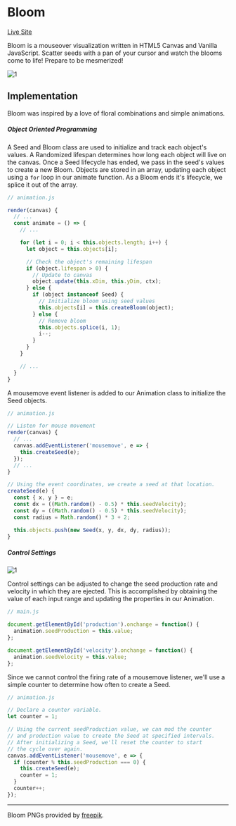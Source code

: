 # Bloom
[Live Site](https://youngmanalive.github.io/bloom)

Bloom is a mouseover visualization written in HTML5 Canvas and Vanilla JavaScript. Scatter seeds with a pan of your cursor and watch the blooms come to life! Prepare to be mesmerized!

![1](assets/gifs/1.gif)


## Implementation

Bloom was inspired by a love of floral combinations and simple animations.

##### Object Oriented Programming


A Seed and Bloom class are used to initialize and track each object's values. A Randomized lifespan determines how long each object will live on the canvas. Once a Seed lifecycle has ended, we pass in the seed's values to create a new Bloom. Objects are stored in an array, updating each object using a `for` loop in our animate function. As a Bloom ends it's lifecycle, we splice it out of the array.

```JavaScript
// animation.js

render(canvas) {
  // ...
  const animate = () => {
    // ...

    for (let i = 0; i < this.objects.length; i++) {
      let object = this.objects[i];

      // Check the object's remaining lifespan
      if (object.lifespan > 0) {
        // Update to canvas
        object.update(this.xDim, this.yDim, ctx);
      } else {
        if (object instanceof Seed) {
          // Initialize bloom using seed values
          this.objects[i] = this.createBloom(object);
        } else {
          // Remove bloom
          this.objects.splice(i, 1);
          i--;
        }
      }
    }

    // ...
  }
}
```


A mousemove event listener is added to our Animation class to initialize the Seed objects.

```JavaScript
// animation.js

// Listen for mouse movement
render(canvas) {
  // ...
  canvas.addEventListener('mousemove', e => {
    this.createSeed(e);
  });
  // ...
}

// Using the event coordinates, we create a seed at that location.
createSeed(e) {
  const { x, y } = e;
  const dx = ((Math.random() - 0.5) * this.seedVelocity);
  const dy = ((Math.random() - 0.5) * this.seedVelocity);
  const radius = Math.random() * 3 + 2;

  this.objects.push(new Seed(x, y, dx, dy, radius));
}
```

##### Control Settings

![1](assets/gifs/2.gif)

Control settings can be adjusted to change the seed production rate and velocity in which they are ejected. This is accomplished by obtaining the value of each input range and updating the properties in our Animation.

```JavaScript
// main.js

document.getElementById('production').onchange = function() {
  animation.seedProduction = this.value;
};

document.getElementById('velocity').onchange = function() {
  animation.seedVelocity = this.value;
};
```

Since we cannot control the firing rate of a mousemove listener, we'll use a simple counter to determine how often to create a Seed.

```JavaScript
// animation.js

// Declare a counter variable.
let counter = 1;

// Using the current seedProduction value, we can mod the counter
// and production value to create the Seed at specified intervals.
// After initializing a Seed, we'll reset the counter to start
// the cycle over again.
canvas.addEventListener('mousemove', e => {
  if (counter % this.seedProduction === 0) {
    this.createSeed(e);
    counter = 1;
  }
  counter++;
});
```

---
Bloom PNGs provided by [freepik](https://www.freepik.com).
